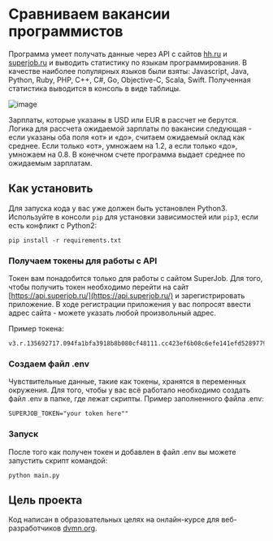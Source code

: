 # Сравниваем вакансии программистов

Программа умеет получать данные через API с сайтов [hh.ru](https://hh.ru) и [superjob.ru](https://www.superjob.ru/) и выводить статистику по языкам программирования.
В качестве наиболее популярных языков были взяты: Javascript, Java, Python, Ruby, PHP, C++, C#, Go, Objective-C, Scala, Swift.
Полученная статистика выводится в консоль в виде таблицы. 

![image](https://user-images.githubusercontent.com/42252541/146657813-5d0d55bf-a076-4813-82d4-b7d8a704e655.png)

Зарплаты, которые указаны в USD или EUR в рассчет не берутся.
Логика для рассчета ожидаемой зарплаты по вакансии следующая - если указаны оба поля «от» и «до», считаем ожидаемый оклад как среднее. Если только «от», умножаем на 1.2, а если только «до», умножаем на 0.8.
В конечном счете программа выдает среднее по ожидаемым зарплатам.

## Как установить

Для запуска кода у вас уже должен быть установлен Python3.
Используйте в консоли `pip` для установки зависимостей или `pip3`, если есть конфликт с Python2:
```
pip install -r requirements.txt
```

### Получаем токены для работы с API
Токен вам понадобится только для работы с сайтом SuperJob. 
Для того, чтобы получить токен необходимо перейти на сайт [https://api.superjob.ru/](https://api.superjob.ru/) и зарегистрировать приложение.
В ходе регистрации приложения у вас попросят ввести адрес сайта - можете указать любой произвольный адрес.

Пример токена:
```
v3.r.135692717.094fa1bfa3918b8b080cf48111.cc423ef6b08c6efe141efd5289779fe14cVvolhJZVcfM2A11W8NofzEewF6yvY0o2o8d2UW7Y
```
### Создаем файл .env
Чувствительные данные, такие как токены, хранятся в переменных окружения. Для того, чтобы у вас всё работало необходимо создать файл .env в папке, где лежат скрипты.
Пример заполненного файла .env:
```
SUPERJOB_TOKEN="your token here""
```
### Запуск
После того как получен токен и добавлен в файл .env вы можете запустить скрипт командой:
```
python main.py
```
## Цель проекта

Код написан в образовательных целях на онлайн-курсе для веб-разработчиков [dvmn.org](https://dvmn.org/).
 
